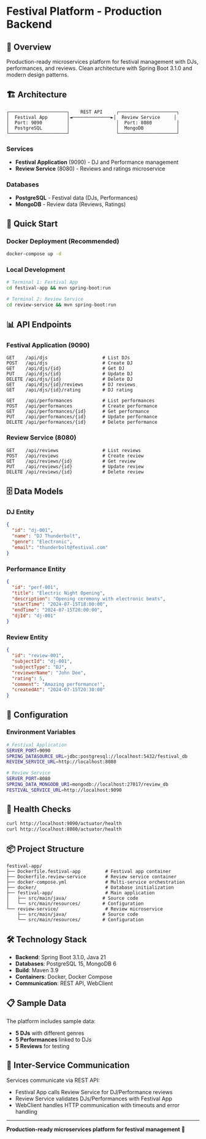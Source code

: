 # Festival Platform - Production Backend

## 🎯 Overview

Production-ready microservices platform for festival management with DJs, performances, and reviews. Clean architecture with Spring Boot 3.1.0 and modern design patterns.

## 🏗️ Architecture

```
┌─────────────────────┐    REST API     ┌─────────────────────┐
│  Festival App       │◄──────────────►│  Review Service     │
│  Port: 9090         │                 │  Port: 8080         │
│  PostgreSQL         │                 │  MongoDB            │
└─────────────────────┘                 └─────────────────────┘
```

### Services
- **Festival Application** (9090) - DJ and Performance management
- **Review Service** (8080) - Reviews and ratings microservice

### Databases  
- **PostgreSQL** - Festival data (DJs, Performances)
- **MongoDB** - Review data (Reviews, Ratings)

## 🚀 Quick Start

### Docker Deployment (Recommended)
```bash
docker-compose up -d
```

### Local Development
```bash
# Terminal 1: Festival App
cd festival-app && mvn spring-boot:run

# Terminal 2: Review Service  
cd review-service && mvn spring-boot:run
```

## 📊 API Endpoints

### Festival Application (9090)
```
GET    /api/djs                    # List DJs
POST   /api/djs                    # Create DJ
GET    /api/djs/{id}               # Get DJ
PUT    /api/djs/{id}               # Update DJ
DELETE /api/djs/{id}               # Delete DJ
GET    /api/djs/{id}/reviews       # DJ reviews
GET    /api/djs/{id}/rating        # DJ rating

GET    /api/performances           # List performances
POST   /api/performances           # Create performance
GET    /api/performances/{id}      # Get performance
PUT    /api/performances/{id}      # Update performance
DELETE /api/performances/{id}      # Delete performance
```

### Review Service (8080)
```
GET    /api/reviews                # List reviews
POST   /api/reviews                # Create review
GET    /api/reviews/{id}           # Get review
PUT    /api/reviews/{id}           # Update review
DELETE /api/reviews/{id}           # Delete review
```

## 🗄️ Data Models

### DJ Entity
```json
{
  "id": "dj-001",
  "name": "DJ Thunderbolt", 
  "genre": "Electronic",
  "email": "thunderbolt@festival.com"
}
```

### Performance Entity
```json
{
  "id": "perf-001",
  "title": "Electric Night Opening",
  "description": "Opening ceremony with electronic beats",
  "startTime": "2024-07-15T18:00:00",
  "endTime": "2024-07-15T20:00:00", 
  "djId": "dj-001"
}
```

### Review Entity
```json
{
  "id": "review-001",
  "subjectId": "dj-001",
  "subjectType": "DJ",
  "reviewerName": "John Doe",
  "rating": 5,
  "comment": "Amazing performance!",
  "createdAt": "2024-07-15T20:30:00"
}
```

## 🔧 Configuration

### Environment Variables
```bash
# Festival Application
SERVER_PORT=9090
SPRING_DATASOURCE_URL=jdbc:postgresql://localhost:5432/festival_db
REVIEW_SERVICE_URL=http://localhost:8080

# Review Service  
SERVER_PORT=8080
SPRING_DATA_MONGODB_URI=mongodb://localhost:27017/review_db
FESTIVAL_SERVICE_URL=http://localhost:9090
```

## 🧪 Health Checks

```bash
curl http://localhost:9090/actuator/health
curl http://localhost:8080/actuator/health
```

## 📦 Project Structure

```
festival-app/
├── Dockerfile.festival-app         # Festival app container
├── Dockerfile.review-service       # Review service container  
├── docker-compose.yml              # Multi-service orchestration
├── docker/                         # Database initialization
├── festival-app/                   # Main application
│   ├── src/main/java/             # Source code
│   └── src/main/resources/        # Configuration
└── review-service/                 # Review microservice
    ├── src/main/java/             # Source code
    └── src/main/resources/        # Configuration
```

## 🛠️ Technology Stack

- **Backend**: Spring Boot 3.1.0, Java 21
- **Databases**: PostgreSQL 15, MongoDB 6  
- **Build**: Maven 3.9
- **Containers**: Docker, Docker Compose
- **Communication**: REST API, WebClient

## 📋 Sample Data

The platform includes sample data:
- **5 DJs** with different genres
- **5 Performances** linked to DJs
- **5 Reviews** for testing

## 🔄 Inter-Service Communication

Services communicate via REST API:
- Festival App calls Review Service for DJ/Performance reviews
- Review Service validates DJs/Performances with Festival App
- WebClient handles HTTP communication with timeouts and error handling

---

**Production-ready microservices platform for festival management** 🎉
